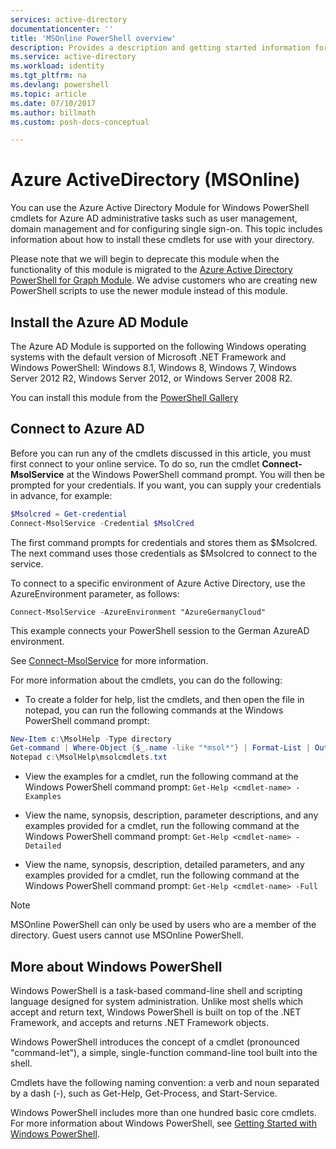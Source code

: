 ```yaml
---
services: active-directory
documentationcenter: ''
title: 'MSOnline PowerShell overview'
description: Provides a description and getting started information for MSOline PowerShell.
ms.service: active-directory
ms.workload: identity
ms.tgt_pltfrm: na
ms.devlang: powershell
ms.topic: article
ms.date: 07/10/2017
ms.author: billmath
ms.custom: posh-docs-conceptual

---
```



# Azure ActiveDirectory (MSOnline)

You can use the Azure Active Directory Module for Windows PowerShell cmdlets for Azure AD administrative tasks such as user management, domain management and for configuring single sign-on.
This topic includes information about how to install these cmdlets for use with your directory.

Please note that we will begin to deprecate this module when the functionality of this module is migrated to the [Azure Active Directory PowerShell for Graph Module](/powershell/azure/active-directory/ad-pshell-v2-version-history?view=azureadps-2.0&preserve-view=true). We advise customers who are creating new PowerShell scripts to use the newer module instead of this module.

## Install the Azure AD Module

The Azure AD Module is supported on the following Windows operating systems with the default version of Microsoft .NET Framework and Windows PowerShell: Windows 8.1, Windows 8, Windows 7, Windows Server 2012 R2, Windows Server 2012, or Windows Server 2008 R2.

You can install this module from the [PowerShell Gallery](https://www.powershellgallery.com/packages/MSOnline)

## Connect to Azure AD

Before you can run any of the cmdlets discussed in this article, you must first connect to your online service.
To do so, run the cmdlet **Connect-MsolService** at the Windows PowerShell command prompt.
You will then be prompted for your credentials.
If you want, you can supply your credentials in advance, for example:

```PowerShell
$Msolcred = Get-credential
Connect-MsolService -Credential $MsolCred
```

The first command prompts for credentials and stores them as $Msolcred.
The next command uses those credentials as $Msolcred to connect to the service.

To connect to a specific environment of Azure Active Directory, use the AzureEnvironment parameter, as follows:

`Connect-MsolService -AzureEnvironment "AzureGermanyCloud"`

This example connects your PowerShell session to the German AzureAD environment.

See [Connect-MsolService](https://msdn.microsoft.com/library/azure/dn194123(v=azure.98).aspx) for more information.

For more information about the cmdlets, you can do the following:

* To create a folder for help, list the cmdlets, and then open the file in notepad, you can run the following commands at the Windows PowerShell command prompt:

```PowerShell
New-Item c:\MsolHelp -Type directory
Get-command | Where-Object {$_.name -like "*msol*"} | Format-List | Out-File c:\MsolHelp\msolcmdlets.txt
Notepad c:\MsolHelp\msolcmdlets.txt
```

* View the examples for a cmdlet, run the following command at the Windows PowerShell command prompt: `Get-Help <cmdlet-name> -Examples`

* View the name, synopsis, description, parameter descriptions, and any examples provided for a cmdlet, run the following command at the Windows PowerShell command prompt: `Get-Help <cmdlet-name> -Detailed`

* View the name, synopsis, description, detailed parameters, and any examples provided for a cmdlet, run the following command at the Windows PowerShell command prompt: `Get-Help <cmdlet-name> -Full`

>[!NOTE]
>MSOnline PowerShell can only be used by users who are a member of the directory. Guest users cannot use MSOnline PowerShell.

## More about Windows PowerShell

Windows PowerShell is a task-based command-line shell and scripting language designed for system administration.
Unlike most shells which accept and return text, Windows PowerShell is built on top of the .NET Framework, and accepts and returns .NET Framework objects.

Windows PowerShell introduces the concept of a cmdlet (pronounced "command-let"), a simple, single-function command-line tool built into the shell.

Cmdlets have the following naming convention: a verb and noun separated by a dash (-), such as Get-Help, Get-Process, and Start-Service.

Windows PowerShell includes more than one hundred basic core cmdlets.
For more information about Windows PowerShell, see [Getting Started with Windows PowerShell](https://msdn.microsoft.com/powershell/scripting/getting-started/getting-started-with-windows-powershell).
